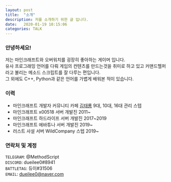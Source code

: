 ```yaml
---
layout: post
title:  "소개"
description: 저를 소개하기 위한 글 입니다.
date:   2020-01-19 10:15:06
categories: TALK
---
```


### 안녕하세요!
저는 마인크래프트와 오버워치를 굉장히 좋아하는 게이머 입니다. \
유사 프로그래밍 언어를 다뤄 게임의 컨텐츠를 만드는것을 취미로 하고 있고 커맨드헬퍼라고 불리는 메소드 스크립트를 잘 다루는 편입니다. \
그 외에도 C++, Python과 같은 언어를 가볍게 배워본 적이 있습니다.
### 이력
- 마인크래프트 개발자 커뮤니티 카페 [김태룡](https://cafe.naver.com/goldbigdragon) 9대, 10대, 16대 관리 스텝
- 마인크래프트 x00518 서버 개발진 2011~
- 마인크래프트 하드라이프 서버 개발진 2017~2019
- 마인크래프트 에바튜나 서버 개발진 2019~
- 러스트 사설 서버 WildCompany 스텝 2019~
### 연락처 및 계정
`TELEGRAM`: @MethodScript \
`DISCORD`: dueilee0#8941 \
`BATTLETAG`: 듀이#31506 \
`EMAIL`: dueilee0@naver.com
